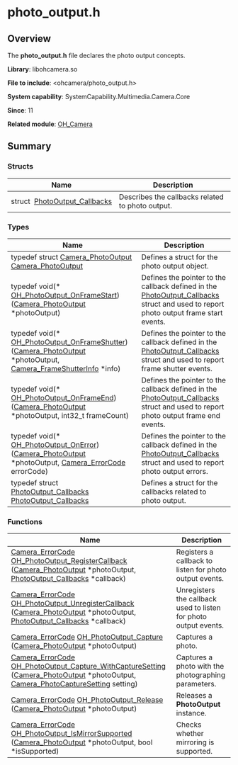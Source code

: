 # photo_output.h


## Overview

The **photo_output.h** file declares the photo output concepts.

**Library**: libohcamera.so

**File to include**: &lt;ohcamera/photo_output.h&gt; 

**System capability**: SystemCapability.Multimedia.Camera.Core

**Since**: 11

**Related module**: [OH_Camera](_o_h___camera.md)


## Summary


### Structs

| Name| Description| 
| -------- | -------- |
| struct&nbsp;&nbsp;[PhotoOutput_Callbacks](_photo_output___callbacks.md) | Describes the callbacks related to photo output. | 


### Types

| Name| Description| 
| -------- | -------- |
| typedef struct [Camera_PhotoOutput](_o_h___camera.md#camera_photooutput) [Camera_PhotoOutput](_o_h___camera.md#camera_photooutput) | Defines a struct for the photo output object. | 
| typedef void(\* [OH_PhotoOutput_OnFrameStart](_o_h___camera.md#oh_photooutput_onframestart)) ([Camera_PhotoOutput](_o_h___camera.md#camera_photooutput) \*photoOutput) | Defines the pointer to the callback defined in the [PhotoOutput_Callbacks](_photo_output___callbacks.md) struct and used to report photo output frame start events. | 
| typedef void(\* [OH_PhotoOutput_OnFrameShutter](_o_h___camera.md#oh_photooutput_onframeshutter)) ([Camera_PhotoOutput](_o_h___camera.md#camera_photooutput) \*photoOutput, [Camera_FrameShutterInfo](_camera___frame_shutter_info.md) \*info) | Defines the pointer to the callback defined in the [PhotoOutput_Callbacks](_photo_output___callbacks.md) struct and used to report frame shutter events. | 
| typedef void(\* [OH_PhotoOutput_OnFrameEnd](_o_h___camera.md#oh_photooutput_onframeend)) ([Camera_PhotoOutput](_o_h___camera.md#camera_photooutput) \*photoOutput, int32_t frameCount) | Defines the pointer to the callback defined in the [PhotoOutput_Callbacks](_photo_output___callbacks.md) struct and used to report photo output frame end events. | 
| typedef void(\* [OH_PhotoOutput_OnError](_o_h___camera.md#oh_photooutput_onerror)) ([Camera_PhotoOutput](_o_h___camera.md#camera_photooutput) \*photoOutput, [Camera_ErrorCode](_o_h___camera.md#camera_errorcode) errorCode) | Defines the pointer to the callback defined in the [PhotoOutput_Callbacks](_photo_output___callbacks.md) struct and used to report photo output errors. | 
| typedef struct [PhotoOutput_Callbacks](_photo_output___callbacks.md) [PhotoOutput_Callbacks](_o_h___camera.md#photooutput_callbacks) | Defines a struct for the callbacks related to photo output. | 


### Functions

| Name| Description| 
| -------- | -------- |
| [Camera_ErrorCode](_o_h___camera.md#camera_errorcode) [OH_PhotoOutput_RegisterCallback](_o_h___camera.md#oh_photooutput_registercallback) ([Camera_PhotoOutput](_o_h___camera.md#camera_photooutput) \*photoOutput, [PhotoOutput_Callbacks](_photo_output___callbacks.md) \*callback) | Registers a callback to listen for photo output events. | 
| [Camera_ErrorCode](_o_h___camera.md#camera_errorcode) [OH_PhotoOutput_UnregisterCallback](_o_h___camera.md#oh_photooutput_unregistercallback) ([Camera_PhotoOutput](_o_h___camera.md#camera_photooutput) \*photoOutput, [PhotoOutput_Callbacks](_photo_output___callbacks.md) \*callback) | Unregisters the callback used to listen for photo output events. | 
| [Camera_ErrorCode](_o_h___camera.md#camera_errorcode) [OH_PhotoOutput_Capture](_o_h___camera.md#oh_photooutput_capture) ([Camera_PhotoOutput](_o_h___camera.md#camera_photooutput) \*photoOutput) | Captures a photo. | 
| [Camera_ErrorCode](_o_h___camera.md#camera_errorcode) [OH_PhotoOutput_Capture_WithCaptureSetting](_o_h___camera.md#oh_photooutput_capture_withcapturesetting) ([Camera_PhotoOutput](_o_h___camera.md#camera_photooutput) \*photoOutput, [Camera_PhotoCaptureSetting](_camera___photo_capture_setting.md) setting) | Captures a photo with the photographing parameters. | 
| [Camera_ErrorCode](_o_h___camera.md#camera_errorcode) [OH_PhotoOutput_Release](_o_h___camera.md#oh_photooutput_release) ([Camera_PhotoOutput](_o_h___camera.md#camera_photooutput) \*photoOutput) | Releases a **PhotoOutput** instance. | 
| [Camera_ErrorCode](_o_h___camera.md#camera_errorcode) [OH_PhotoOutput_IsMirrorSupported](_o_h___camera.md#oh_photooutput_ismirrorsupported) ([Camera_PhotoOutput](_o_h___camera.md#camera_photooutput) \*photoOutput, bool \*isSupported) | Checks whether mirroring is supported. | 
